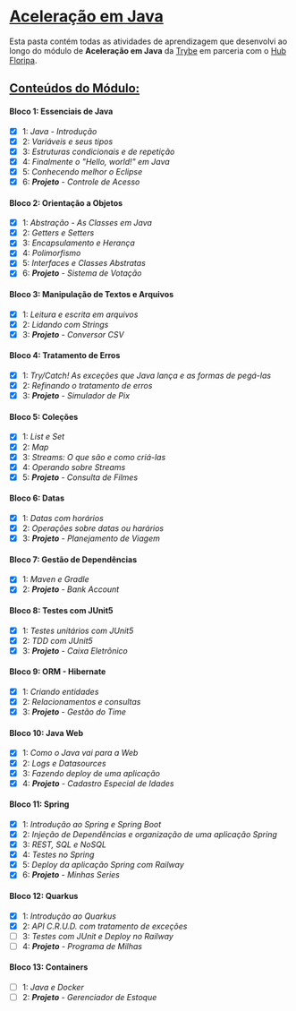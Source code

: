 # <u>Aceleração em Java</u>

Esta pasta contém todas as atividades de aprendizagem que desenvolvi ao longo do módulo de **Aceleração em Java** da [Trybe](https://www.betrybe.com/) em parceria com o [Hub Floripa](https://hubfloripa.com.br/).



## <u>Conteúdos do Módulo:</u>

#### Bloco 1: Essenciais de Java

- [x] 1: _Java - Introdução_
- [x] 2: _Variáveis e seus tipos_
- [x] 3: _Estruturas condicionais e de repetição_
- [x] 4: _Finalmente o "Hello, world!" em Java_
- [x] 5: _Conhecendo melhor o Eclipse_
- [x] 6: _**Projeto** - Controle de Acesso_

#### Bloco 2: Orientação a Objetos

- [x] 1: _Abstração - As Classes em Java_
- [x] 2: _Getters e Setters_
- [x] 3: _Encapsulamento e Herança_
- [x] 4: _Polimorfismo_
- [x] 5: _Interfaces e Classes Abstratas_
- [x] 6: _**Projeto** - Sistema de Votação_

#### Bloco 3: Manipulação de Textos e Arquivos

- [x] 1: _Leitura e escrita em arquivos_
- [x] 2: _Lidando com Strings_
- [x] 3: _**Projeto** - Conversor CSV_

#### Bloco 4: Tratamento de Erros

- [x] 1: _Try/Catch! As exceções que Java lança e as formas de pegá-las_
- [x] 2: _Refinando o tratamento de erros_
- [x] 3: _**Projeto** - Simulador de Pix_

#### Bloco 5: Coleções

- [x] 1: _List e Set_
- [x] 2: _Map_
- [x] 3: _Streams: O que são e como criá-las_
- [x] 4: _Operando sobre Streams_
- [x] 5: _**Projeto** - Consulta de Filmes_

#### Bloco 6: Datas

- [x] 1: _Datas com horários_
- [x] 2: _Operações sobre datas ou harários_
- [x] 3: _**Projeto** - Planejamento de Viagem_

#### Bloco 7: Gestão de Dependências

- [x] 1: _Maven e Gradle_
- [x] 2: _**Projeto** - Bank Account_

#### Bloco 8: Testes com JUnit5

- [x] 1: _Testes unitários com JUnit5_
- [x] 2: _TDD com JUnit5_
- [x] 3: _**Projeto** - Caixa Eletrônico_

#### Bloco 9: ORM - Hibernate

- [x] 1: _Criando entidades_
- [x] 2: _Relacionamentos e consultas_
- [x] 3: _**Projeto** - Gestão do Time_

#### Bloco 10: Java Web

- [x] 1: _Como o Java vai para a Web_
- [x] 2: _Logs e Datasources_
- [x] 3: _Fazendo deploy de uma aplicação_
- [x] 4: _**Projeto** - Cadastro Especial de Idades_

#### Bloco 11: Spring

- [x] 1: _Introdução ao Spring e Spring Boot_
- [x] 2: _Injeção de Dependências e organização de uma aplicação Spring_
- [x] 3: _REST, SQL e NoSQL_
- [x] 4: _Testes no Spring_
- [x] 5: _Deploy da aplicação Spring com Railway_
- [x] 6: _**Projeto** - Minhas Series_

#### Bloco 12: Quarkus

- [x] 1: _Introdução ao Quarkus_
- [x] 2: _API C.R.U.D. com tratamento de exceções_
- [ ] 3: _Testes com JUnit e Deploy no Railway_
- [ ] 4: _**Projeto** - Programa de Milhas_

#### Bloco 13: Containers

- [ ] 1: _Java e Docker_
- [ ] 2: _**Projeto** - Gerenciador de Estoque_

